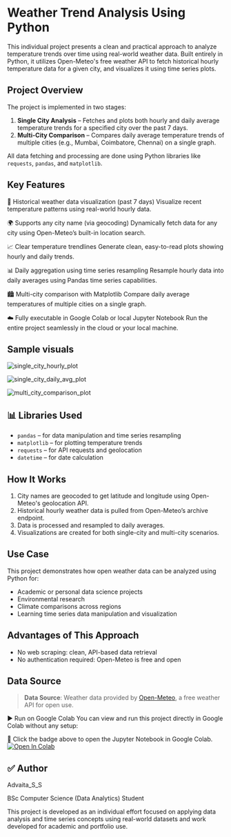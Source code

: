 # Weather Trend Analysis Using Python

This individual project presents a clean and practical approach to analyze temperature trends over time using real-world weather data. Built entirely in Python, it utilizes Open-Meteo's free weather API to fetch historical hourly temperature data for a given city, and visualizes it using time series plots.

## Project Overview

The project is implemented in two stages:

1. **Single City Analysis** – Fetches and plots both hourly and daily average temperature trends for a specified city over the past 7 days.
2. **Multi-City Comparison** – Compares daily average temperature trends of multiple cities (e.g., Mumbai, Coimbatore, Chennai) on a single graph.

All data fetching and processing are done using Python libraries like `requests`, `pandas`, and `matplotlib`.

## Key Features

📅 Historical weather data visualization (past 7 days)
Visualize recent temperature patterns using real-world hourly data.

🌍 Supports any city name (via geocoding)
Dynamically fetch data for any city using Open-Meteo’s built-in location search.

📈 Clear temperature trendlines
Generate clean, easy-to-read plots showing hourly and daily trends.

📊 Daily aggregation using time series resampling
Resample hourly data into daily averages using Pandas time series capabilities.

🏙️ Multi-city comparison with Matplotlib
Compare daily average temperatures of multiple cities on a single graph.

☁️ Fully executable in Google Colab or local Jupyter Notebook
Run the entire project seamlessly in the cloud or your local machine.

## Sample visuals

![single_city_hourly_plot](https://github.com/user-attachments/assets/46bbc0c7-3453-4da0-87cb-795cfa1350a7)

![single_city_daily_avg_plot](https://github.com/user-attachments/assets/cfdbb4e5-14ae-45b1-ad97-b2d4462119b3)

![multi_city_comparison_plot](https://github.com/user-attachments/assets/6d446176-b2f5-46f4-b589-fa68899b56bc)

## 📊 Libraries Used

- `pandas` – for data manipulation and time series resampling
- `matplotlib` – for plotting temperature trends
- `requests` – for API requests and geolocation
- `datetime` – for date calculation

## How It Works

1. City names are geocoded to get latitude and longitude using Open-Meteo's geolocation API.
2. Historical hourly weather data is pulled from Open-Meteo’s archive endpoint.
3. Data is processed and resampled to daily averages.
4. Visualizations are created for both single-city and multi-city scenarios.

## Use Case

This project demonstrates how open weather data can be analyzed using Python for:

- Academic or personal data science projects
- Environmental research
- Climate comparisons across regions
- Learning time series data manipulation and visualization

## Advantages of This Approach

- No web scraping: clean, API-based data retrieval
- No authentication required: Open-Meteo is free and open

## Data Source

> **Data Source**: Weather data provided by [Open-Meteo](https://open-meteo.com/), a free weather API for open use.


▶️ Run on Google Colab
You can view and run this project directly in Google Colab without any setup:

📌 Click the badge above to open the Jupyter Notebook in Google Colab.
[![Open In Colab](https://colab.research.google.com/assets/colab-badge.svg)](https://colab.research.google.com/github/advaita-s/weather-trend-analysis-python/blob/main/weather-time-series-analysis.ipynb)


## ✅ Author
Advaita_S_S

BSc Computer Science (Data Analytics) Student

This project is developed as an individual effort focused on applying data analysis and time series concepts using real-world datasets and work developed for academic and portfolio use.






